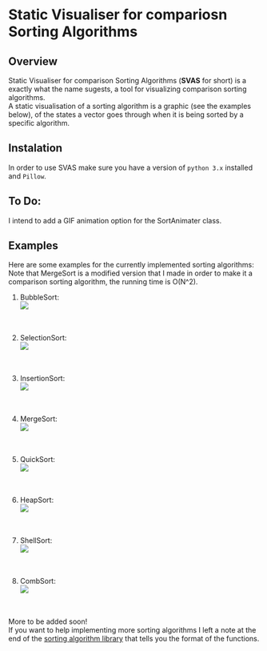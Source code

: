 # Static Visualiser for compariosn Sorting Algorithms

## Overview
Static Visualiser for comparison Sorting Algorithms (**SVAS** for short) is a exactly what the name sugests, a tool for visualizing comparison sorting algorithms.  <br>
A static visualisation of a sorting algorithm is a graphic (see the examples below), of the states a vector goes through when it is being sorted by a specific algorithm.

## Instalation
In order to use SVAS make sure you have a version of `python 3.x` installed and `Pillow`.

## To Do:
I intend to add a GIF animation option for the SortAnimater class.

## Examples
Here are some examples for the currently implemented sorting algorithms: <br>
Note that MergeSort is a modified version that I made in order to make it a comparison sorting algorithm, the running time is O(N^2).

1. BubbleSort: <br>
![](examples/BubbleSort.png)
<br>

2. SelectionSort: <br>
![](examples/SelectionSort.png)
<br>

3. InsertionSort: <br>
![](examples/InsertionSort.png)
<br>

4. MergeSort: <br>
![](examples/MergeSort.png)
<br>

5. QuickSort: <br>
![](examples/QuickSort.png)
<br>

6. HeapSort: <br>
![](examples/HeapSort.png)
<br>

7. ShellSort: <br>
![](examples/ShellSort.png)
<br>

8. CombSort: <br>
![](examples/CombSort.png)
<br>

More to be added soon! <br>
If you want to help implementing more sorting algorithms I left a note at the end of the [sorting algorithm library](sorting_algorithms.py) that tells you the format of the functions.
